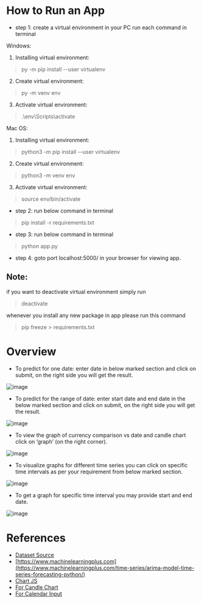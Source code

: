 # How to Run an App

- step 1:
create a virtual environment in your PC
run each command in terminal

Windows:
1) Installing virtual environment:
> py -m pip install --user virtualenv

2) Create virtual environment:
> py -m venv env

3) Activate virtual environment:
> .\env\Scripts\activate

Mac OS:
1) Installing virtual environment:
> python3 -m pip install --user virtualenv

2) Create virtual environment:
> python3 -m venv env

3) Activate virtual environment:
> source env/bin/activate

- step 2:
run below command in terminal
> pip install -r requirements.txt

- step 3:
run below command in terminal
> python app.py

- step 4:
goto port localhost:5000/ in your browser for viewing app.

## Note:
if you want to deactivate virtual environment simply run
> deactivate

whenever you install any new package in app please run this command
> pip freeze > requirements.txt

# Overview
- To predict for one date: enter date in below marked section and click on submit, on the right side you will get the result.

![image](https://user-images.githubusercontent.com/104631814/222948063-fe1bf1ed-db03-45e7-b0af-c770a58f52c6.png)
   
- To predict for the range of date: enter start date and end date  in the below marked section and click on submit, on the right side you will get the result.

![image](https://user-images.githubusercontent.com/104631814/222948081-d7424e6a-a5a2-4fd0-b292-2975c0b0d492.png)
 
- To view the graph of currency comparison vs date and candle chart click on ‘graph’ (on the right corner).

![image](https://user-images.githubusercontent.com/104631814/222948091-143090fb-ac02-49b7-ba4a-9004b6e5d8f7.png)

- To visualize graphs for different time series you can click on specific time intervals as per your requirement from below marked section.

![image](https://user-images.githubusercontent.com/104631814/222948121-8f9bc8d1-7f63-445e-920c-8a5e5061aaae.png)

- To get a graph for specific time interval you may provide start and end date.

![image](https://user-images.githubusercontent.com/104631814/222948132-05d272a4-b25a-42dc-a719-925d2bd4bc3d.png)

# References
- [Dataset Source](https://in.investing.com/currencies/usd-inr-historical-data)
- [https://www.machinelearningplus.com](https://www.machinelearningplus.com/time-series/arima-model-time-series-forecasting-python/)
- [Chart JS](https://www.chartjs.org/)
- [For Candle Chart](https://unpkg.com/lightweight-charts@3.4.0/dist/lightweight-charts.standalone.production.js)
- [For Calendar Input](https://unpkg.com/flatpickr@2.0.5/index.html#:~:text=Disabling%20dates&text=getElementById(%22%23disableRange%22),using%20any%20logic%20you%20want.)
